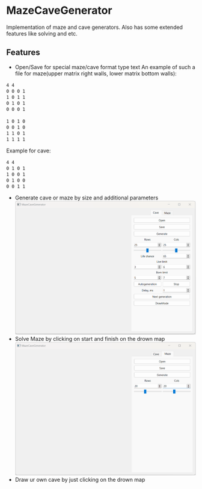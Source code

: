 # MazeCaveGenerator
Implementation of maze and cave generators. Also has some extended features like solving and etc.
## Features
- Open/Save for special maze/cave format type text
An example of such a file for maze(upper matrix right walls, lower matrix bottom walls):
```
4 4
0 0 0 1
1 0 1 1
0 1 0 1
0 0 0 1

1 0 1 0
0 0 1 0
1 1 0 1
1 1 1 1
```

Example for cave:
```
4 4
0 1 0 1
1 0 0 1
0 1 0 0
0 0 1 1
```
- Generate cave or maze by size and additional parameters
![](misc/cave.gif)
- Solve Maze by clicking on start and finish on the drown map
![](misc/maze.gif)
- Draw ur own cave by just clicking on the drown map
